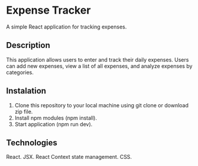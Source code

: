 # Expense Tracker

A simple React application for tracking expenses.

## Description

This application allows users to enter and track their daily expenses. Users can add new expenses, view a list of all expenses, and analyze expenses by categories.

## Instalation

1. Clone this repository to your local machine using git clone or download zip file.
2. Install npm modules (npm install).
3. Start application (npm run dev).

## Technologies
React.
JSX.
React Context state management.
CSS.

